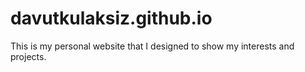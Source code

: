 # davutkulaksiz.github.io

This is my personal website that I designed to show my interests and projects.
